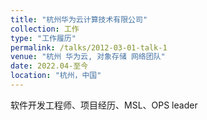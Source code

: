```yaml
---
title: "杭州华为云计算技术有限公司"
collection: 工作
type: "工作履历"
permalink: /talks/2012-03-01-talk-1
venue: "杭州 华为云, 对象存储 网络团队"
date: 2022.04-至今
location: "杭州，中国"
---
```


软件开发工程师、项目经历、MSL、OPS leader
